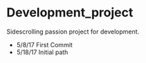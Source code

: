 # Development_project
Sidescrolling passion project for development.


* 5/8/17 First Commit
* 5/18/17 Initial path
